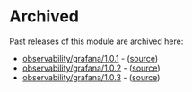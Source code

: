# Archived

Past releases of this module are archived here:

- [observability/grafana/1.0.1](https://github.com/Azure/bicep-registry-modules/releases/tag/observability/grafana/1.0.1) - ([source](https://github.com/Azure/bicep-registry-modules/tree/observability/grafana/1.0.1/modules/observability/grafana))
- [observability/grafana/1.0.2](https://github.com/Azure/bicep-registry-modules/releases/tag/observability/grafana/1.0.2) - ([source](https://github.com/Azure/bicep-registry-modules/tree/observability/grafana/1.0.2/modules/observability/grafana))
- [observability/grafana/1.0.3](https://github.com/Azure/bicep-registry-modules/releases/tag/observability/grafana/1.0.3) - ([source](https://github.com/Azure/bicep-registry-modules/tree/observability/grafana/1.0.3/modules/observability/grafana))
